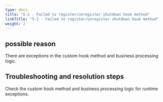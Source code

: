 ```yaml
---
type: docs
title: "5-2 - Failed to register/unregister shutdown hook method"
linkTitle: "5-2 - Failed to register/unregister shutdown hook method"
weight: 2
---
```


## possible reason

There are exceptions in the custom hook method and business processing logic.

## Troubleshooting and resolution steps

Check the custom hook method and business processing logic for runtime exceptions.

<p style="margin-top: 3rem;"> </p>